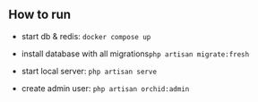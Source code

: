## How to run

* start db & redis: `docker compose up`

* install database with all migrations`php artisan migrate:fresh`

* start local server: `php artisan serve`

* create admin user: `php artisan orchid:admin`
